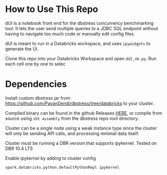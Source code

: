 # How to Use This Repo

dUI is a notebook front end for the dbstress concurrency benchmarking tool.  It lets the user send multiple queries to a JDBC SQL endpoint without having to navigate too much code or manually edit config files.

dUI is meant to run in a Databricks workspace, and uses `ipywidgets` to generate the UI.

Clone this repo into your Databricks Workspace and open `dUI_nb.py`.  Run each cell one by one to selec

# Dependencies

Install custom dbstress jar from https://github.com/PavanDendi/dbstress/tree/databricks to your cluster.

Compiled binary can be found in the github Releases [HERE](https://github.com/PavanDendi/dbstress/releases/download/0.0.0/dbstress-assembly-0.0.0-SNAPSHOT.jar), or compile from source using `sbt assembly` from the dbstress repo root directory.

Cluster can be a single node using a weak instance type since the cluster will only be sending API calls, and processing minimal data itself.

Cluster must be running a DBR version that supports ipykernel. Tested on DBR 10.4 LTS

Enable ipykernel by adding to cluster config
```
spark.databricks.python.defaultPythonRepl ipykernel
```
